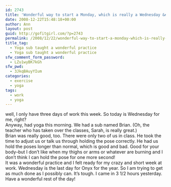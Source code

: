 ```yaml
---
id: 2743
title: 'Wonderful way to start a Monday, which is really a Wednesday &#8230;'
date: 2008-12-22T15:48:18+00:00
author: Ann
layout: post
guid: http://gofitgirl.com/?p=2743
permalink: /2008/12/22/wonderful-way-to-start-a-monday-which-is-really-a-wednesday/
title_tag:
  - Yoga sub taught a wonderful practice
  - Yoga sub taught a wonderful practice
sfw_comment_form_password:
  - LZu1wyBK7kGh
sfw_pwd:
  - 3JkqBAuyYIum
categories:
  - exercise
  - yoga
tags:
  - work
  - yoga
---
```

well, I only have three days of work this week. So today is Wednesday for me, right?  
Anyway, had yoga this morning. We had a sub named Brian. (Oh, the teacher who has taken over the classes, Sarah, is really great.)  
Brian was really good, too. There were only two of us in class. He took the time to adjust us or talk us through holding the pose correctly. He had us hold the poses longer than normal, which is good and bad. Good for your body&#8211;but I don&#8217;t like when my thighs or arms or whatever are burning and I don&#8217;t think I can hold the pose for one more second!  
It was a wonderful practice and I felt ready for my crazy and short week at work. Wednesday is the last day for Onyx for the year. So I am trying to get as much done as I possibly can. It&#8217;s tough. I came in 3 1/2 hours yesterday.  
Have a wonderful rest of the day!